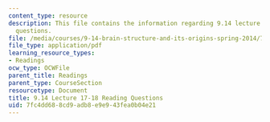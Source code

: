 ```yaml
---
content_type: resource
description: This file contains the information regarding 9.14 lecture 17-18 reading
  questions.
file: /media/courses/9-14-brain-structure-and-its-origins-spring-2014/7fc4dd688cd9adb8e9e943fea0b04e21_MIT9_14S14_Lec17-18ReadQue.pdf
file_type: application/pdf
learning_resource_types:
- Readings
ocw_type: OCWFile
parent_title: Readings
parent_type: CourseSection
resourcetype: Document
title: 9.14 Lecture 17-18 Reading Questions
uid: 7fc4dd68-8cd9-adb8-e9e9-43fea0b04e21
---
```

